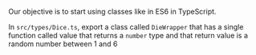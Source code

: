 Our objective is to start using classes like in ES6 in TypeScript.

In `src/types/Dice.ts`, export a class called `DieWrapper` that has a single function called value that returns a `number` type and that return value is a random number between 1 and 6
